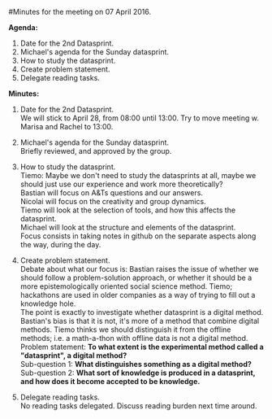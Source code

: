 #Minutes for the meeting on 07 April 2016. 

**Agenda:**  
1. Date for the 2nd Datasprint.  
2. Michael's agenda for the Sunday datasprint.   
3. How to study the datasprint.  
4. Create problem statement.  
5. Delegate reading tasks.  

**Minutes:**  

1. Date for the 2nd Datasprint.  
We will stick to April 28, from 08:00 until 13:00. Try to move meeting w. Marisa and Rachel to 13:00.  

2. Michael's agenda for the Sunday datasprint.  
Briefly reviewed, and approved by the group.

3. How to study the datasprint.  
Tiemo: Maybe we don't need to study the datasprints at all, maybe we should just use our experience and work more theoretically?  
Bastian will focus on A&Ts questions and our answers.   
Nicolai will focus on the creativity and group dynamics.   
Tiemo will look at the selection of tools, and how this affects the datasprint.  
Michael will look at the structure and elements of the datasprint.  
Focus consists in taking notes in github on the separate aspects along the way, during the day. 

4. Create problem statement.   
Debate about what our focus is: Bastian raises the issue of whether we should follow a problem-solution approach, or whether it should be a more epistemologically oriented social science method. Tiemo; hackathons are used in older companies as a way of trying to fill out a knowledge hole.  
The point is exactly to investigate whether datasprint is a digital method. 
Bastian's bias is that it is not, it's more of a method that combine digital methods. 
Tiemo thinks we should distinguish it from the offline methods; i.e. a math-a-thon with offline data is not a digital method.   
Problem statement: **To what extent is the experimental method called a "datasprint", a digital method?**  
Sub-question 1: **What distinguishes something as a digital method?**  
Sub-question 2: **What sort of knowledge is produced in a datasprint, and how does it become accepted to be knowledge.**  

5. Delegate reading tasks.  
No reading tasks delegated. Discuss reading burden next time around.  
